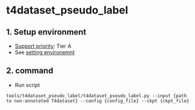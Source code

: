 # t4dataset_pseudo_label
## 1. Setup environment

- [Support priority](https://github.com/tier4/autoware-ml/blob/main/docs/design/autoware_ml_design.md#support-priority): Tier A
- See [setting environemnt](/tools/setting_environment/)

## 2. command

- Run script

```
tools/t4dataset_pseudo_label/t4dataset_pseudo_label.py --input {path to non-annotated T4dataset} --config {config_file} --ckpt {ckpt_file}
```
